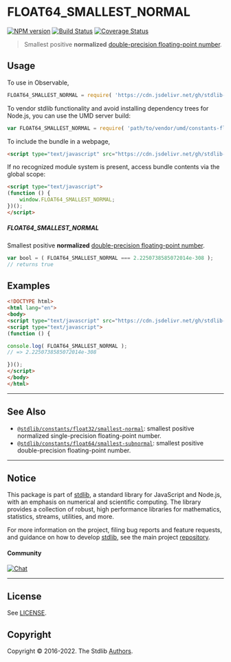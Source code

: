 <!--

@license Apache-2.0

Copyright (c) 2018 The Stdlib Authors.

Licensed under the Apache License, Version 2.0 (the "License");
you may not use this file except in compliance with the License.
You may obtain a copy of the License at

   http://www.apache.org/licenses/LICENSE-2.0

Unless required by applicable law or agreed to in writing, software
distributed under the License is distributed on an "AS IS" BASIS,
WITHOUT WARRANTIES OR CONDITIONS OF ANY KIND, either express or implied.
See the License for the specific language governing permissions and
limitations under the License.

-->

# FLOAT64_SMALLEST_NORMAL

[![NPM version][npm-image]][npm-url] [![Build Status][test-image]][test-url] [![Coverage Status][coverage-image]][coverage-url] <!-- [![dependencies][dependencies-image]][dependencies-url] -->

> Smallest positive **normalized** [double-precision floating-point number][ieee754].



<section class="usage">

## Usage

To use in Observable,

```javascript
FLOAT64_SMALLEST_NORMAL = require( 'https://cdn.jsdelivr.net/gh/stdlib-js/constants-float64-smallest-normal@umd/browser.js' )
```

To vendor stdlib functionality and avoid installing dependency trees for Node.js, you can use the UMD server build:

```javascript
var FLOAT64_SMALLEST_NORMAL = require( 'path/to/vendor/umd/constants-float64-smallest-normal/index.js' )
```

To include the bundle in a webpage,

```html
<script type="text/javascript" src="https://cdn.jsdelivr.net/gh/stdlib-js/constants-float64-smallest-normal@umd/browser.js"></script>
```

If no recognized module system is present, access bundle contents via the global scope:

```html
<script type="text/javascript">
(function () {
    window.FLOAT64_SMALLEST_NORMAL;
})();
</script>
```

##### FLOAT64_SMALLEST_NORMAL

Smallest positive **normalized** [double-precision floating-point number][ieee754].

```javascript
var bool = ( FLOAT64_SMALLEST_NORMAL === 2.2250738585072014e-308 );
// returns true
```

</section>

<!-- /.usage -->

<section class="examples">

## Examples

<!-- TODO: better example -->

<!-- eslint no-undef: "error" -->

```html
<!DOCTYPE html>
<html lang="en">
<body>
<script type="text/javascript" src="https://cdn.jsdelivr.net/gh/stdlib-js/constants-float64-smallest-normal@umd/browser.js"></script>
<script type="text/javascript">
(function () {

console.log( FLOAT64_SMALLEST_NORMAL );
// => 2.2250738585072014e-308

})();
</script>
</body>
</html>
```

</section>

<!-- /.examples -->

<!-- C interface documentation. -->



<!-- Section for related `stdlib` packages. Do not manually edit this section, as it is automatically populated. -->

<section class="related">

* * *

## See Also

-   <span class="package-name">[`@stdlib/constants/float32/smallest-normal`][@stdlib/constants/float32/smallest-normal]</span><span class="delimiter">: </span><span class="description">smallest positive normalized single-precision floating-point number.</span>
-   <span class="package-name">[`@stdlib/constants/float64/smallest-subnormal`][@stdlib/constants/float64/smallest-subnormal]</span><span class="delimiter">: </span><span class="description">smallest positive double-precision floating-point number.</span>

</section>

<!-- /.related -->

<!-- Section for all links. Make sure to keep an empty line after the `section` element and another before the `/section` close. -->


<section class="main-repo" >

* * *

## Notice

This package is part of [stdlib][stdlib], a standard library for JavaScript and Node.js, with an emphasis on numerical and scientific computing. The library provides a collection of robust, high performance libraries for mathematics, statistics, streams, utilities, and more.

For more information on the project, filing bug reports and feature requests, and guidance on how to develop [stdlib][stdlib], see the main project [repository][stdlib].

#### Community

[![Chat][chat-image]][chat-url]

---

## License

See [LICENSE][stdlib-license].


## Copyright

Copyright &copy; 2016-2022. The Stdlib [Authors][stdlib-authors].

</section>

<!-- /.stdlib -->

<!-- Section for all links. Make sure to keep an empty line after the `section` element and another before the `/section` close. -->

<section class="links">

[npm-image]: http://img.shields.io/npm/v/@stdlib/constants-float64-smallest-normal.svg
[npm-url]: https://npmjs.org/package/@stdlib/constants-float64-smallest-normal

[test-image]: https://github.com/stdlib-js/constants-float64-smallest-normal/actions/workflows/test.yml/badge.svg?branch=main
[test-url]: https://github.com/stdlib-js/constants-float64-smallest-normal/actions/workflows/test.yml?query=branch:main

[coverage-image]: https://img.shields.io/codecov/c/github/stdlib-js/constants-float64-smallest-normal/main.svg
[coverage-url]: https://codecov.io/github/stdlib-js/constants-float64-smallest-normal?branch=main

<!--

[dependencies-image]: https://img.shields.io/david/stdlib-js/constants-float64-smallest-normal.svg
[dependencies-url]: https://david-dm.org/stdlib-js/constants-float64-smallest-normal/main

-->

[chat-image]: https://img.shields.io/gitter/room/stdlib-js/stdlib.svg
[chat-url]: https://gitter.im/stdlib-js/stdlib/

[stdlib]: https://github.com/stdlib-js/stdlib

[stdlib-authors]: https://github.com/stdlib-js/stdlib/graphs/contributors

[umd]: https://github.com/umdjs/umd
[es-module]: https://developer.mozilla.org/en-US/docs/Web/JavaScript/Guide/Modules

[deno-url]: https://github.com/stdlib-js/constants-float64-smallest-normal/tree/deno
[umd-url]: https://github.com/stdlib-js/constants-float64-smallest-normal/tree/umd
[esm-url]: https://github.com/stdlib-js/constants-float64-smallest-normal/tree/esm
[branches-url]: https://github.com/stdlib-js/constants-float64-smallest-normal/blob/main/branches.md

[stdlib-license]: https://raw.githubusercontent.com/stdlib-js/constants-float64-smallest-normal/main/LICENSE

[ieee754]: https://en.wikipedia.org/wiki/IEEE_754-1985

<!-- <related-links> -->

[@stdlib/constants/float32/smallest-normal]: https://github.com/stdlib-js/constants-float32-smallest-normal/tree/umd

[@stdlib/constants/float64/smallest-subnormal]: https://github.com/stdlib-js/constants-float64-smallest-subnormal/tree/umd

<!-- </related-links> -->

</section>

<!-- /.links -->
